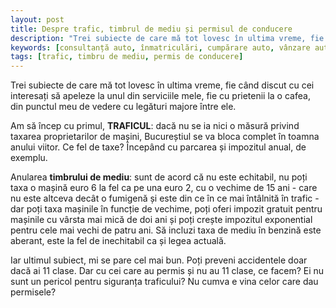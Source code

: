 ```yaml
---
layout: post
title: Despre trafic, timbrul de mediu și permisul de conducere
description: "Trei subiecte de care mă tot lovesc în ultima vreme, fie când discut cu cei interesați să apeleze la unul din serviciile mele, fie cu prietenii la o cafea, din punctul meu de vedere cu legături majore între ele."
keywords: [consultanță auto, înmatriculări, cumpărare auto, vânzare auto, servicii conexe auto, mașini noi, mașini second hand, înmatriculare, ANAF, DRPCIV, legislație]
tags: [trafic, timbru de mediu, permis de conducere]
---
```


Trei subiecte de care mă tot lovesc în ultima vreme, fie când discut cu cei interesați să apeleze la unul din serviciile mele, fie cu prietenii la o cafea, din punctul meu de vedere cu legături majore între ele.

Am să încep cu primul, <strong>TRAFICUL</strong>: dacă nu se ia nici o măsură privind taxarea proprietarilor de mașini, Bucureștiul se va bloca complet în toamna anului viitor. Ce fel de taxe? Începând cu parcarea și impozitul anual, de exemplu.

Anularea <strong>timbrului de mediu</strong>: sunt de acord că nu este echitabil, nu poți taxa o mașină euro 6 la fel ca pe una euro 2, cu o vechime de 15 ani - care nu este altceva decât o fumigenă și este din ce în ce mai întâlnită în trafic - dar poți taxa mașinile în funcție de vechime, poți oferi impozit gratuit pentru mașinile cu vârsta mai mică de doi ani și poți crește impozitul exponential pentru cele mai vechi de patru ani. Să incluzi taxa de mediu în benzină este aberant, este la fel de inechitabil ca și legea actuală.

Iar ultimul subiect, mi se pare cel mai bun. Poți preveni accidentele doar dacă ai 11 clase. Dar cu cei care au permis și nu au 11 clase, ce facem? Ei nu sunt un pericol pentru siguranța traficului? Nu cumva e vina celor care dau permisele?
 